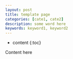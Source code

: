 ```yaml
---
layout: post
title: template page
categories: [cate1, cate2]
description: some word here
keywords: keyword1, keyword2
---
```


* content
{:toc}

Content here
